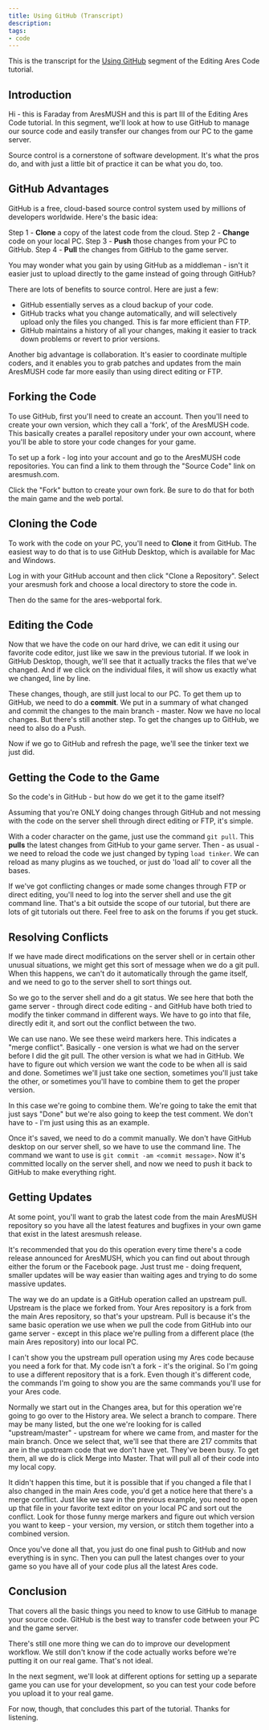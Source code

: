 ```yaml
---
title: Using GitHub (Transcript)
description: 
tags:
- code
---
```


This is the transcript for the [Using GitHub](/tutorials/code/git.html) segment of the Editing Ares Code tutorial.

## Introduction

Hi - this is Faraday from AresMUSH and this is part III of the Editing Ares Code tutorial.  In this segment, we'll look at how to use GitHub to manage our source code and easily transfer our changes from our PC to the game server.

Source control is a cornerstone of software development.  It's what the pros do, and with just a little bit of practice it can be what you do, too.

## GitHub Advantages

GitHub is a free, cloud-based source control system used by millions of developers worldwide.  Here's the basic idea:

Step 1 - **Clone** a copy of the latest code from the cloud.
Step 2 - **Change** code on your local PC.
Step 3 - **Push** those changes from your PC to GitHub.
Step 4 - **Pull** the changes from GitHub to the game server.

You may wonder what you gain by using GitHub as a middleman - isn't it easier just to upload directly to the game instead of going through GitHub?  

There are lots of benefits to source control.  Here are just a few:

* GitHub essentially serves as a cloud backup of your code.
* GitHub tracks what you change automatically, and will selectively upload only the files you changed.  This is far more efficient than FTP.
* GitHub maintains a history of all your changes, making it easier to track down problems or revert to prior versions.

Another big advantage is collaboration.  It's easier to coordinate multiple coders, and it enables you to grab patches and updates from the main AresMUSH code far more easily than using direct editing or FTP.

## Forking the Code

To use GitHub, first you'll need to create an account.  Then you'll need to create your own version, which they call a 'fork', of the AresMUSH code.  This basically creates a parallel repository under your own account, where you'll be able to store your code changes for your game.

To set up a fork - log into your account and go to the AresMUSH code repositories.  You can find a link to them through the "Source Code" link on aresmush.com.

Click the "Fork" button to create your own fork.  Be sure to do that for both the main game and the web portal.

## Cloning the Code

To work with the code on your PC, you'll need to **Clone** it from GitHub.  The easiest way to do that is to use GitHub Desktop, which is available for Mac and Windows.

Log in with your GitHub account and then click "Clone a Repository".  Select your aresmush fork and choose a local directory to store the code in.

Then do the same for the ares-webportal fork.

## Editing the Code

Now that we have the code on our hard drive, we can edit it using our favorite code editor, just like we saw in the previous tutorial.  If we look in GitHub Desktop, though, we'll see that it actually tracks the files that we've changed.  And if we click on the individual files, it will show us exactly what we changed, line by line. 

These changes, though, are still just local to our PC.  To get them up to GitHub, we need to do a **commit**.  We put in a summary of what changed and commit the changes to the main branch - master.  Now we have no local changes.  But there's still another step.  To get the changes up to GitHub, we need to also do a Push.

Now if we go to GitHub and refresh the page, we'll see the tinker text we just did.

## Getting the Code to the Game

So the code's in GitHub - but how do we get it to the game itself?

Assuming that you're ONLY doing changes through GitHub and not messing with the code on the server shell through direct editing or FTP, it's simple.

With a coder character on the game, just use the command `git pull`.  This **pulls** the latest changes from GitHub to your game server.   Then - as usual - we need to reload the code we just changed by typing `load tinker`.   We can reload as many plugins as we touched, or just do 'load all' to cover all the bases.

If we've got conflicting changes or made some changes through FTP or direct editing, you'll need to log into the server shell and use the git command line.  That's a bit outside the scope of our tutorial, but there are lots of git tutorials out there.  Feel free to ask on the forums if you get stuck.

## Resolving Conflicts

If we have made direct modifications on the server shell or in certain other unusual situations, we might get this sort of message when we do a git pull.  When this happens, we can't do it automatically through the game itself, and we need to go to the server shell to sort things out.  

So we go to the server shell and do a git status.  We see here that both the game server - through direct code editing - and GitHub have both tried to modify the tinker command in different ways.   We have to go into that file, directly edit it, and sort out the conflict between the two.

We can use nano.  We see these weird markers here.  This indicates a "merge conflict".  Basically - one version is what we had on the server before I did the git pull.  The other version is what we had in GitHub.  We have to figure out which version we want the code to be when all is said and done.  Sometimes we'll just take one section, sometimes you'll just take the other, or sometimes you'll have to combine them to get the proper version.

In this case we're going to combine them.  We're going to take the emit that just says "Done" but we're also going to keep the test comment.  We don't have to - I'm just using this as an example.

Once it's saved, we need to do a commit manually.  We don't have GitHub desktop on our server shell, so we have to use the command line.  The command we want to use is `git commit -am <commit message>`.   Now it's committed locally on the server shell, and now we need to push it back to GitHub to make everything right.

## Getting Updates

At some point, you'll want to grab the latest code from the main AresMUSH repository so you have all the latest features and bugfixes in your own game that exist in the latest aresmush release.

It's recommended that you do this operation every time there's a code release announced for AresMUSH, which you can find out about through either the forum or the Facebook page.  Just trust me - doing frequent, smaller updates will be way easier than waiting ages and trying to do some massive updates.


The way we do an update is a GitHub operation called an upstream pull.  Upstream is the place we forked from.  Your Ares repository is a fork from the main Ares repository, so that's your upstream.  Pull is because it's the same basic operation we use when we pull the code from GitHub into our game server - except in this place we're pulling from a different place (the main Ares repository) into our local PC.

I can't show you the upstream pull operation using my Ares code because you need a fork for that.  My code isn't a fork - it's the original.  So I'm going to use a different repository that is a fork.  Even though it's different code, the commands I'm going to show you are the same commands you'll use for your Ares code.

Normally we start out in the Changes area, but for this operation we're going to go over to the History area.  We select a branch to compare.  There may be many listed, but the one we're looking for is called "upstream/master" - upstream for where we came from, and master for the main branch.   Once we select that, we'll see that there are 217 commits that are in the upstream code that we don't have yet.  They've been busy.   To get them, all we do is click Merge into Master.  That will pull all of their code into my local copy.

It didn't happen this time, but it is possible that if you changed a file that I also changed in the main Ares code, you'd get a notice here that there's a merge conflict.  Just like we saw in the previous example, you need to open up that file in your favorite text editor on your local PC and sort out the conflict.  Look for those funny merge markers and figure out which version you want to keep - your version, my version, or stitch them together into a combined version.

Once you've done all that, you just do one final push to GitHub and now everything is in sync.  Then you can pull the latest changes over to your game so you have all of your code plus all the latest Ares code. 

## Conclusion

That covers all the basic things you need to know to use GitHub to manage your source code.  GitHub is the best way to transfer code between your PC and the game server.

There's still one more thing we can do to improve our development workflow.  We still don't know if the code actually works before we're putting it on our real game.  That's not ideal.

In the next segment, we'll look at different options for setting up a separate game you can use for your development, so you can test your code before you upload it to your real game.

For now, though, that concludes this part of the tutorial.  Thanks for listening.










